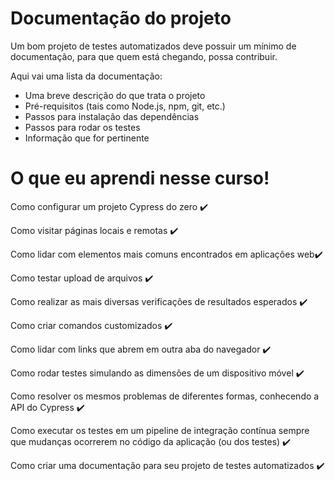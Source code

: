 # Documentação do projeto

Um bom projeto de testes automatizados deve possuir um mínimo de documentação, para que quem está chegando, possa contribuir.

Aqui vai uma lista da documentação:

- Uma breve descrição do que trata o projeto
- Pré-requisitos (tais como Node.js, npm, git, etc.)
- Passos para instalação das dependências
- Passos para rodar os testes
- Informação que for pertinente

# O que eu aprendi nesse curso!

Como configurar um projeto Cypress do zero ✔️

Como visitar páginas locais e remotas ✔️

Como lidar com elementos mais comuns encontrados em aplicações web✔️

Como testar upload de arquivos ✔️

Como realizar as mais diversas verificações de resultados esperados ✔️

Como criar comandos customizados ✔️

Como lidar com links que abrem em outra aba do navegador ✔️

Como rodar testes simulando as dimensões de um dispositivo móvel ✔️

Como resolver os mesmos problemas de diferentes formas, conhecendo a API do Cypress ✔️

Como executar os testes em um pipeline de integração contínua sempre que mudanças ocorrerem no código da aplicação (ou dos testes) ✔️

Como criar uma documentação para seu projeto de testes automatizados ✔️
